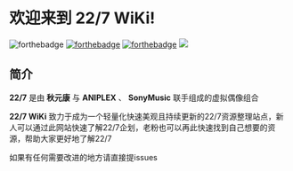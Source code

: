 # 欢迎来到 **22/7 WiKi**!

![forthebadge](https://forthebadge.com/images/badges/built-with-love.svg)
[![forthebadge](https://forthebadge.com/images/badges/cc-sa.svg)](https://forthebadge.com)
[![forthebadge](https://forthebadge.com/images/badges/made-with-markdown.svg)](https://forthebadge.com)
![](https://badgen.net/github/release/227WiKi/227WiKi)

## 简介

**22/7** 是由 **秋元康** 与 **ANIPLEX** 、 **SonyMusic** 联手组成的虚拟偶像组合

**22/7 WiKi** 致力于成为一个轻量化快速美观且持续更新的22/7资源整理站点，新人可以通过此网站快速了解22/7企划，老粉也可以再此快速找到自己想要的资源，帮助大家更好地了解22/7

如果有任何需要改进的地方请直接提issues
